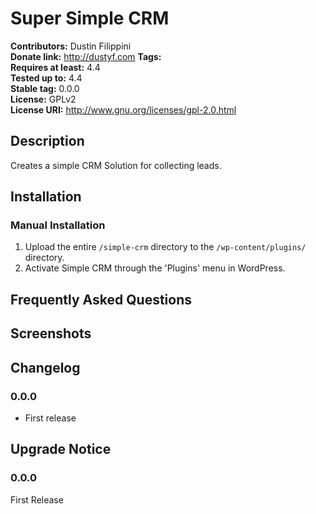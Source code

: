 # Super Simple CRM #
**Contributors:**      Dustin Filippini  
**Donate link:**       http://dustyf.com 
**Tags:**  
**Requires at least:** 4.4  
**Tested up to:**      4.4  
**Stable tag:**        0.0.0  
**License:**           GPLv2  
**License URI:**       http://www.gnu.org/licenses/gpl-2.0.html  

## Description ##

Creates a simple CRM Solution for collecting leads.

## Installation ##

### Manual Installation ###

1. Upload the entire `/simple-crm` directory to the `/wp-content/plugins/` directory.
2. Activate Simple CRM through the 'Plugins' menu in WordPress.

## Frequently Asked Questions ##


## Screenshots ##


## Changelog ##

### 0.0.0 ###
* First release

## Upgrade Notice ##

### 0.0.0 ###
First Release
